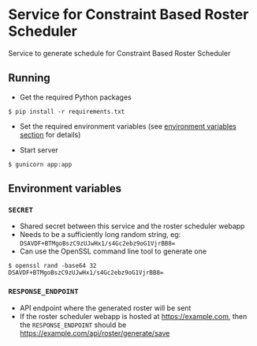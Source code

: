 # Service for Constraint Based Roster Scheduler

Service to generate schedule for Constraint Based Roster Scheduler

## Running

- Get the required Python packages

```shell
$ pip install -r requirements.txt
```

- Set the required environment variables (see [environment variables section](#environment-variables) for details)

- Start server

```shell
$ gunicorn app:app
```

## Environment variables

### `SECRET`

- Shared secret between this service and the roster scheduler webapp
- Needs to be a sufficiently long random string, eg: `DSAVDF+BTMgoBszC9zUJwHx1/s4Gc2ebz9oG1VjrBB8=`
- Can use the OpenSSL command line tool to generate one

```shell
$ openssl rand -base64 32
DSAVDF+BTMgoBszC9zUJwHx1/s4Gc2ebz9oG1VjrBB8=
```

### `RESPONSE_ENDPOINT`

- API endpoint where the generated roster will be sent
- If the roster scheduler webapp is hosted at https://example.com, then the `RESPONSE_ENDPOINT` should be https://example.com/api/roster/generate/save
